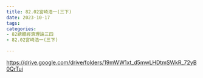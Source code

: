 ```yaml
---
title: 82.02宮崎浩一(三下)
date: 2023-10-17
tags: 
categories:
- 82總體經濟理論三四
- 82.02宮崎浩一(三下)

---
```

https://drive.google.com/drive/folders/19mWW1xt_d5mwLHDtmSWkR_72yB0QrTui
